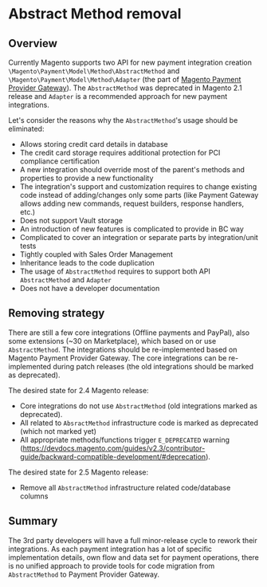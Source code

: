 # Abstract Method removal

## Overview

Currently Magento supports two API for new payment integration creation `\Magento\Payment\Model\Method\AbstractMethod` and `\Magento\Payment\Model\Method\Adapter` (the part of [Magento Payment Provider Gateway](https://devdocs.magento.com/guides/v2.3/payments-integrations/payment-gateway/payment-gateway-intro.html)). The `AbstractMethod` was deprecated in Magento 2.1 release and `Adapter` is a recommended approach for new payment integrations.

Let's consider the reasons why the `AbstractMethod`'s usage should be eliminated:

- Allows storing credit card details in database
- The credit card storage requires additional protection for PCI compliance certification
- A new integration should override most of the parent's methods and properties to provide a new functionality
- The integration's support and customization requires to change existing code instead of adding/changes only some parts (like Payment Gateway allows adding new commands, request builders, response handlers, etc.)
- Does not support Vault storage
- An introduction of new features is complicated to provide in BC way
- Complicated to cover an integration or separate parts by integration/unit tests
- Tightly coupled with Sales Order Management
- Inheritance leads to the code duplication
- The usage of `AbstractMethod` requires to support both API `AbstractMethod` and `Adapter`
- Does not have a developer documentation

## Removing strategy

There are still a few core integrations (Offline payments and PayPal), also some extensions (~30 on Marketplace), which based on or use `AbstractMethod`. The integrations should be re-implemented based on Magento Payment Provider Gateway. The core integrations can be re-implemented during patch releases (the old integrations should be marked as deprecated).

The desired state for 2.4 Magento release:
 
- Core integrations do not use `AbstractMethod` (old integrations marked as deprecated).
- All related to `AbsractMethod` infrastructure code is marked as deprecated (which not marked yet)
- All appropriate methods/functions trigger `E_DEPRECATED` warning (https://devdocs.magento.com/guides/v2.3/contributor-guide/backward-compatible-development/#deprecation).


The desired state for 2.5 Magento release:
 - Remove all `AbstractMethod` infrastructure related code/database columns
 
## Summary
 
The 3rd party developers will have a full minor-release cycle to rework their integrations. As each payment integration has a lot of specific implementation details, own flow and data set for payment operations, there is no unified approach to provide tools for code migration from `AbstractMethod` to Payment Provider Gateway.